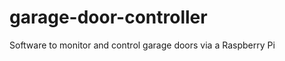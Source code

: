 garage-door-controller
======================

Software to monitor and control garage doors via a Raspberry Pi
